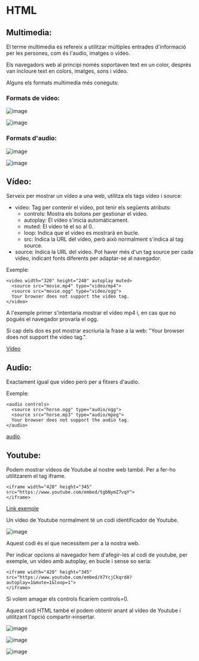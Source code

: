 # HTML

## Multimedia:

El terme multimedia es refereix a utilitzar múltiples entrades d'informació per les persones, com és l'audio, imatges o vídeo.

Els navegadors web al principi només soportaven text en un color, després van incloure text en colors, imatges, sons i vídeo.

Alguns els formats multimedia més coneguts:

### Formats de vídeo:

![image](https://user-images.githubusercontent.com/110727546/215461874-728bde49-211e-4583-b9f3-5c6eab868c4f.png)

![image](https://user-images.githubusercontent.com/110727546/215461923-9f1e8b89-af0b-406f-8e38-117ac9a8bbbf.png)

### Formats d'audio:

![image](https://user-images.githubusercontent.com/110727546/215462062-39f376cf-f62f-4617-aab8-6eee0fdb1840.png)

![image](https://user-images.githubusercontent.com/110727546/215462098-4c12775f-854b-4462-8636-899dd928b191.png)

## Vídeo: 

Serveix per mostrar un vídeo a una web, utilitza els tags video i source:

- video: Tag per contenir el vídeo, pot tenir els següents atributs:
  - controls: Mostra els botons per gestionar el vídeo.
  - autoplay: El vídeo s'inicia automàticament.
  - muted: El vídeo té el so al 0.
  - loop: Indica que el vídeo es mostrarà en bucle.
  - src: Indica la URL del vídeo, però això normalment s'indica al tag source.
- source: Indica la URL del vídeo. Pot haver més d'un tag source per cada vídeo, indicant fonts diferents per adaptar-se al navegador.

Exemple:

```
<video width="320" height="240" autoplay muted>
  <source src="movie.mp4" type="video/mp4">
  <source src="movie.ogg" type="video/ogg">
  Your browser does not support the video tag.
</video>
```

A l'exemple primer s'intentaria mostrar el vídeo mp4 i, en cas que no pogués el navegador provaria el ogg.

Si cap dels dos es pot mostrar escriuria la frase a la web: "Your browser does not support the video tag.".

[Vídeo](https://www.w3schools.com/html/tryit.asp?filename=tryhtml5_video_autoplay_mute)

## Audio:

Exactament igual que video però per a fitxers d'audio.

Exemple:

```
<audio controls>
  <source src="horse.ogg" type="audio/ogg">
  <source src="horse.mp3" type="audio/mpeg">
  Your browser does not support the audio tag.
</audio>
```

[audio](https://www.w3schools.com/tags/tryit.asp?filename=tryhtml5_audio).

## Youtube:

Podem mostrar vídeos de Youtube al nostre web també. Per a fer-ho utilitzarem el tag iframe.

```
<iframe width="420" height="345" src="https://www.youtube.com/embed/tgbNymZ7vqY">
</iframe>
```

[Link exemple](https://www.w3schools.com/html/tryit.asp?filename=tryhtml_youtubeiframe)

Un vídeo de Youtube normalment té un codi identificador de Youtube.

![image](https://user-images.githubusercontent.com/110727546/215465191-3c12d502-1174-4494-b656-d10d88c13593.png)

Aquest codi és el que necessitem per a la nostra web.

Per indicar opcions al navegador hem d'afegir-les al codi de youtube, per exemple, un vídeo amb autoplay, en bucle i sense so seria:

```
<iframe width="420" height="345" src="https://www.youtube.com/embed/X7YcjCkqrdA?autoplay=1&mute=1&loop=1">
</iframe>
```

Si volem amagar els controls ficaríem controls=0.

Aquest codi HTML també el podem obtenir anant al vídeo de Youtube i utilitzant l'opció compartir->insertar.

![image](https://user-images.githubusercontent.com/110727546/215465977-f3786869-3368-4e61-9f9e-81365ad9eb8d.png)

![image](https://user-images.githubusercontent.com/110727546/215466037-f988c974-ce37-4781-aa69-568967deec8e.png)

![image](https://user-images.githubusercontent.com/110727546/215466091-ff905f3b-3e23-4853-b282-4c5d0285ef08.png)








